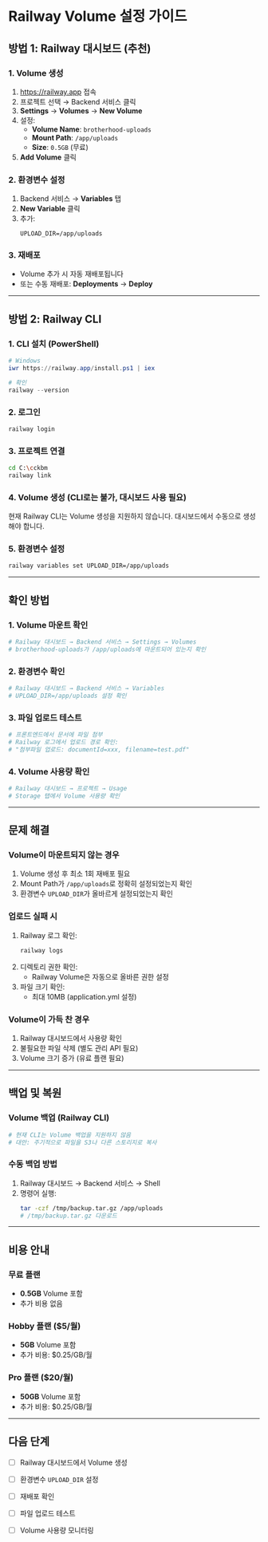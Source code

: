 # Railway Volume 설정 가이드

## 방법 1: Railway 대시보드 (추천)

### 1. Volume 생성
1. https://railway.app 접속
2. 프로젝트 선택 → Backend 서비스 클릭
3. **Settings** → **Volumes** → **New Volume**
4. 설정:
   - **Volume Name**: `brotherhood-uploads`
   - **Mount Path**: `/app/uploads`
   - **Size**: `0.5GB` (무료)
5. **Add Volume** 클릭

### 2. 환경변수 설정
1. Backend 서비스 → **Variables** 탭
2. **New Variable** 클릭
3. 추가:
   ```
   UPLOAD_DIR=/app/uploads
   ```

### 3. 재배포
- Volume 추가 시 자동 재배포됩니다
- 또는 수동 재배포: **Deployments** → **Deploy**

---

## 방법 2: Railway CLI

### 1. CLI 설치 (PowerShell)
```powershell
# Windows
iwr https://railway.app/install.ps1 | iex

# 확인
railway --version
```

### 2. 로그인
```bash
railway login
```

### 3. 프로젝트 연결
```bash
cd C:\cckbm
railway link
```

### 4. Volume 생성 (CLI로는 불가, 대시보드 사용 필요)
현재 Railway CLI는 Volume 생성을 지원하지 않습니다.
대시보드에서 수동으로 생성해야 합니다.

### 5. 환경변수 설정
```bash
railway variables set UPLOAD_DIR=/app/uploads
```

---

## 확인 방법

### 1. Volume 마운트 확인
```bash
# Railway 대시보드 → Backend 서비스 → Settings → Volumes
# brotherhood-uploads가 /app/uploads에 마운트되어 있는지 확인
```

### 2. 환경변수 확인
```bash
# Railway 대시보드 → Backend 서비스 → Variables
# UPLOAD_DIR=/app/uploads 설정 확인
```

### 3. 파일 업로드 테스트
```bash
# 프론트엔드에서 문서에 파일 첨부
# Railway 로그에서 업로드 경로 확인:
# "첨부파일 업로드: documentId=xxx, filename=test.pdf"
```

### 4. Volume 사용량 확인
```bash
# Railway 대시보드 → 프로젝트 → Usage
# Storage 탭에서 Volume 사용량 확인
```

---

## 문제 해결

### Volume이 마운트되지 않는 경우
1. Volume 생성 후 최소 1회 재배포 필요
2. Mount Path가 `/app/uploads`로 정확히 설정되었는지 확인
3. 환경변수 `UPLOAD_DIR`가 올바르게 설정되었는지 확인

### 업로드 실패 시
1. Railway 로그 확인:
   ```bash
   railway logs
   ```
2. 디렉토리 권한 확인:
   - Railway Volume은 자동으로 올바른 권한 설정
3. 파일 크기 확인:
   - 최대 10MB (application.yml 설정)

### Volume이 가득 찬 경우
1. Railway 대시보드에서 사용량 확인
2. 불필요한 파일 삭제 (별도 관리 API 필요)
3. Volume 크기 증가 (유료 플랜 필요)

---

## 백업 및 복원

### Volume 백업 (Railway CLI)
```bash
# 현재 CLI는 Volume 백업을 지원하지 않음
# 대안: 주기적으로 파일을 S3나 다른 스토리지로 복사
```

### 수동 백업 방법
1. Railway 대시보드 → Backend 서비스 → Shell
2. 명령어 실행:
   ```bash
   tar -czf /tmp/backup.tar.gz /app/uploads
   # /tmp/backup.tar.gz 다운로드
   ```

---

## 비용 안내

### 무료 플랜
- **0.5GB** Volume 포함
- 추가 비용 없음

### Hobby 플랜 ($5/월)
- **5GB** Volume 포함
- 추가 비용: $0.25/GB/월

### Pro 플랜 ($20/월)
- **50GB** Volume 포함
- 추가 비용: $0.25/GB/월

---

## 다음 단계

- [ ] Railway 대시보드에서 Volume 생성
- [ ] 환경변수 `UPLOAD_DIR` 설정
- [ ] 재배포 확인
- [ ] 파일 업로드 테스트
- [ ] Volume 사용량 모니터링


